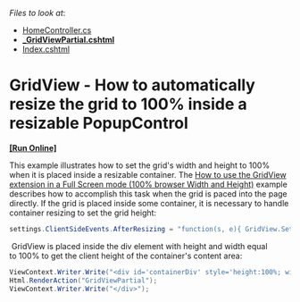 <!-- default file list -->
*Files to look at*:

* [HomeController.cs](./CS/GridView/Controllers/HomeController.cs)
* **[_GridViewPartial.cshtml](./CS/GridView/Views/Home/_GridViewPartial.cshtml)**
* [Index.cshtml](./CS/GridView/Views/Home/Index.cshtml)
<!-- default file list end -->
# GridView - How to automatically resize the grid to 100% inside a resizable PopupControl
<!-- run online -->
**[[Run Online]](https://codecentral.devexpress.com/100/)**
<!-- run online end -->


<p>This example illustrates how to set the grid's width and height to 100% when it is placed inside a resizable container. The <a href="https://www.devexpress.com/Support/Center/p/E3958">How to use the GridView extension in a Full Screen mode (100% browser Width and Height)</a> example describes how to accomplish this task when the grid is paced into the page directly. If the grid is placed inside some container, it is necessary to handle container resizing to set the grid height:</p>


```cs
settings.ClientSideEvents.AfterResizing = "function(s, e){ GridView.SetHeight(document.getElementById('containerDiv').clientHeight); }";

```


<p> GridView is placed inside the div element with height and width equal to 100% to get the client height of the container's content area:</p>


```cs
ViewContext.Writer.Write("<div id='containerDiv' style='height:100%; widht:100%'>");
Html.RenderAction("GridViewPartial");
ViewContext.Writer.Write("</div>");
```



<br/>


